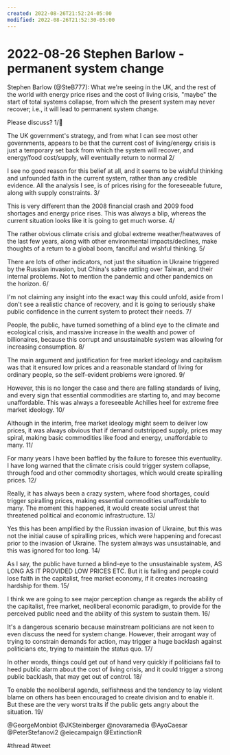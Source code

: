 ```yaml
---
created: 2022-08-26T21:52:24-05:00
modified: 2022-08-26T21:52:30-05:00
---
```


# 2022-08-26 Stephen Barlow - permanent system change

Stephen Barlow (@SteB777): What we're seeing in the UK, and the rest of the world with energy price rises and the cost of living crisis, "maybe" the start of total systems collapse, from which the present system may never recover; i.e., it will lead to permanent system change.

Please discuss?
1/🧵

The UK government's strategy, and from what I can see most other governments, appears to be that the current cost of living/energy crisis is just a temporary set back from which the system will recover, and energy/food cost/supply, will eventually return to normal
2/

I see no good reason for this belief at all, and it seems to be wishful thinking and unfounded faith in the current system, rather than any credible evidence. All the analysis I see, is of prices rising for the foreseeable future, along with supply constraints.
3/

This is very different than the 2008 financial crash and 2009 food shortages and energy price rises. This was always a blip, whereas the current situation looks like it is going to get much worse.
4/

The rather obvious climate crisis and global extreme weather/heatwaves of the last few years, along with other environmental impacts/declines, make thoughts of a return to a global boom, fanciful and wishful thinking.
5/

There are lots of other indicators, not just the situation in Ukraine triggered by the Russian invasion, but China's sabre rattling over Taiwan, and their internal problems. Not to mention the pandemic and other pandemics on the horizon.
6/

I'm not claiming any insight into the exact way this could unfold, aside from I don't see a realistic chance of recovery, and it is going to seriously shake public confidence in the current system to protect their needs.
7/

People, the public, have turned something of a blind eye to the climate and ecological crisis, and massive increase in the wealth and power of billionaires, because this corrupt and unsustainable system was allowing for increasing consumption.
8/

The main argument and justification for free market ideology and capitalism was that it ensured low prices and a reasonable standard of living for ordinary people, so the self-evident problems were ignored.
9/

However, this is no longer the case and there are falling standards of living, and every sign that essential commodities are starting to, and may become unaffordable. This was always a foreseeable Achilles heel for extreme free market ideology.
10/

Although in the interim, free market ideology might seem to deliver low prices, it was always obvious that if demand outstripped supply, prices may spiral, making basic commodities like food and energy, unaffordable to many.
11/

For many years I have been baffled by the failure to foresee this eventuality. I have long warned that the climate crisis could trigger system collapse, through food and other commodity shortages, which would create spiralling prices.
12/

Really, it has always been a crazy system, where food shortages, could trigger spiralling prices, making essential commodities unaffordable to many. The moment this happened, it would create social unrest that threatened political and economic infrastructure.
13/

Yes this has been amplified by the Russian invasion of Ukraine, but this was not the initial cause of spiralling prices, which were happening and forecast prior to the invasion of Ukraine. The system always was unsustainable, and this was ignored for too long.
14/

As I say, the public have turned a blind-eye to the unsustainable system, AS LONG AS IT PROVIDED LOW PRICES ETC. But it is failing and people could lose faith in the capitalist, free market economy, if it creates increasing hardship for them.
15/

I think we are going to see major perception change as regards the ability of the capitalist, free market, neoliberal economic paradigm, to provide for the perceived public need and the ability of this system to sustain them.
16/

It's a dangerous scenario because mainstream politicians are not keen to even discuss the need for system change. However, their arrogant way of trying to constrain demands for action, may trigger a huge backlash against politicians etc, trying to maintain the status quo.
17/

In other words, things could get out of hand very quickly if politicians fail to heed public alarm about the cost of living crisis, and it could trigger a strong public backlash, that may get out of control.
18/

To enable the neoliberal agenda, selfishness and the tendency to lay violent blame on others has been encouraged to create division and to enable it. But these are the very worst traits if the public gets angry about the situation.
19/

@GeorgeMonbiot @JKSteinberger @novaramedia @AyoCaesar @PeterStefanovi2 @eiecampaign @ExtinctionR

#thread #tweet  
